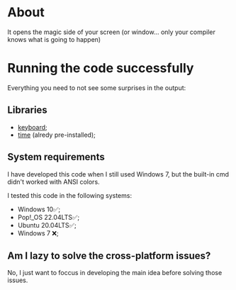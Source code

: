 # About
It opens the magic side of your screen (or window... only your compiler knows what is going to happen)

# Running the code successfully
Everything you need to not see some surprises in the output:
## Libraries
- [keyboard](https://pypi.org/project/keyboard/);
- [time](https://docs.python.org/3/library/time.html) (alredy pre-installed);

## System requirements
I have developed this code when I still used Windows 7, but the built-in cmd didn't worked with ANSI colors.

I tested this code in the following systems:
- Windows 10✅;
- Pop!_OS 22.04LTS✅;
- Ubuntu 20.04LTS✅;
- Windows 7 ❌;

## Am I lazy to solve the cross-platform issues?
No, I just want to foccus in developing the main idea before solving those issues.
